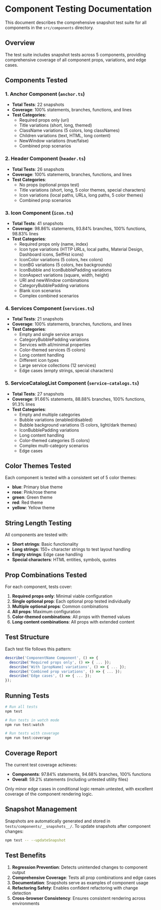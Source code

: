 # Component Testing Documentation

This document describes the comprehensive snapshot test suite for all components in the `src/components` directory.

## Overview

The test suite includes snapshot tests across 5 components, providing comprehensive coverage of all component props, variations, and edge cases.

## Components Tested

### 1. Anchor Component (`anchor.ts`)

- **Total Tests**: 22 snapshots
- **Coverage**: 100% statements, branches, functions, and lines
- **Test Categories**:
    - Required props only (uri)
    - Title variations (short, long, themed)
    - ClassName variations (5 colors, long classNames)
    - Children variations (text, HTML, long content)
    - NewWindow variations (true/false)
    - Combined prop scenarios

### 2. Header Component (`header.ts`)

- **Total Tests**: 26 snapshots
- **Coverage**: 100% statements, branches, functions, and lines
- **Test Categories**:
    - No props (optional props test)
    - Title variations (short, long, 5 color themes, special characters)
    - Icon variations (local paths, URLs, long paths, 5 color themes)
    - Combined prop scenarios

### 3. Icon Component (`icon.ts`)

- **Total Tests**: 41 snapshots
- **Coverage**: 98.86% statements, 93.84% branches, 100% functions, 98.83% lines
- **Test Categories**:
    - Required props only (name, index)
    - Icon type variations (HTTP URLs, local paths, Material Design, Dashboard icons, SelfHst icons)
    - IconColor variations (5 colors, hex colors)
    - IconBG variations (5 colors, hex backgrounds)
    - IconBubble and IconBubblePadding variations
    - IconAspect variations (square, width, height)
    - URI and newWindow combinations
    - CategoryBubblePadding variations
    - Blank icon scenarios
    - Complex combined scenarios

### 4. Services Component (`services.ts`)

- **Total Tests**: 21 snapshots
- **Coverage**: 100% statements, branches, functions, and lines
- **Test Categories**:
    - Empty and single service arrays
    - CategoryBubblePadding variations
    - Services with all/minimal properties
    - Color-themed services (5 colors)
    - Long content handling
    - Different icon types
    - Large service collections (12 services)
    - Edge cases (empty strings, special characters)

### 5. ServiceCatalogList Component (`service-catalogs.ts`)

- **Total Tests**: 27 snapshots
- **Coverage**: 91.66% statements, 88.88% branches, 100% functions, 91.3% lines
- **Test Categories**:
    - Empty and multiple categories
    - Bubble variations (enabled/disabled)
    - Bubble background variations (5 colors, light/dark themes)
    - IconBubblePadding variations
    - Long content handling
    - Color-themed categories (5 colors)
    - Complex multi-category scenarios
    - Edge cases

## Color Themes Tested

Each component is tested with a consistent set of 5 color themes:

- **blue**: Primary blue theme
- **rose**: Pink/rose theme
- **green**: Green theme
- **red**: Red theme
- **yellow**: Yellow theme

## String Length Testing

All components are tested with:

- **Short strings**: Basic functionality
- **Long strings**: 150+ character strings to test layout handling
- **Empty strings**: Edge case handling
- **Special characters**: HTML entities, symbols, quotes

## Prop Combinations Tested

For each component, tests cover:

1. **Required props only**: Minimal viable configuration
2. **Single optional prop**: Each optional prop tested individually
3. **Multiple optional props**: Common combinations
4. **All props**: Maximum configuration
5. **Color-themed combinations**: All props with themed values
6. **Long content combinations**: All props with extended content

## Test Structure

Each test file follows this pattern:

```typescript
describe('ComponentName Component', () => {
  describe('Required props only', () => { ... });
  describe('With [propName] variations', () => { ... });
  describe('Combined prop variations', () => { ... });
  describe('Edge cases', () => { ... });
});
```

## Running Tests

```bash
# Run all tests
npm test

# Run tests in watch mode
npm run test:watch

# Run tests with coverage
npm run test:coverage
```

## Coverage Report

The current test coverage achieves:

- **Components**: 97.84% statements, 94.68% branches, 100% functions
- **Overall**: 59.2% statements (including untested utility files)

Only minor edge cases in conditional logic remain untested, with excellent coverage of the component rendering logic.

## Snapshot Management

Snapshots are automatically generated and stored in `tests/components/__snapshots__/`. To update snapshots after component changes:

```bash
npm test -- --updateSnapshot
```

## Test Benefits

1. **Regression Prevention**: Detects unintended changes to component output
2. **Comprehensive Coverage**: Tests all prop combinations and edge cases
3. **Documentation**: Snapshots serve as examples of component usage
4. **Refactoring Safety**: Enables confident refactoring with change detection
5. **Cross-browser Consistency**: Ensures consistent rendering across environments
